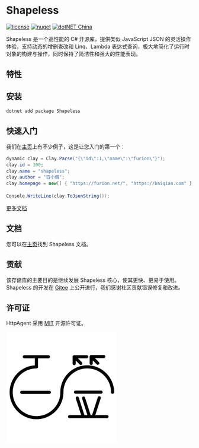 # Shapeless

[![license](https://img.shields.io/badge/license-MIT-orange?cacheSeconds=10800)](https://gitee.com/dotnetchina/Shapeless/blob/master/LICENSE) [![nuget](https://img.shields.io/nuget/v/Shapeless.svg?cacheSeconds=10800)](https://www.nuget.org/packages/Shapeless) [![dotNET China](https://img.shields.io/badge/organization-dotNET%20China-yellow?cacheSeconds=10800)](https://gitee.com/dotnetchina)

Shapeless 是一个高性能的 C# 开源库，提供类似 JavaScript JSON 的灵活操作体验，支持动态的增删查改和 Linq、Lambda 表达式查询，极大地简化了运行时对象的构建与操作，同时保持了简洁性和强大的性能表现。

## 特性

## 安装

```powershell
dotnet add package Shapeless
```

## 快速入门

我们在[主页](https://furion.net/docs/shapeless/)上有不少例子，这是让您入门的第一个：

```cs
dynamic clay = Clay.Parse("{\"id\":1,\"name\":\"furion\"}");
clay.id = 100;
clay.name = "shapeless";
clay.author = "百小僧";
clay.homepage = new[] { "https://furion.net/", "https://baiqian.com" };

Console.WriteLine(clay.ToJsonString());
```

[更多文档](https://furion.net/docs/shapeless/)

## 文档

您可以在[主页](https://furion.net/docs/shapeless/)找到 Shapeless 文档。

## 贡献

该存储库的主要目的是继续发展 Shapeless 核心，使其更快、更易于使用。Shapeless
的开发在 [Gitee](https://gitee.com/dotnetchina/Shapeless) 上公开进行，我们感谢社区贡献错误修复和改进。

## 许可证

HttpAgent 采用 [MIT](./LICENSE) 开源许可证。

[![](./assets/baiqian.svg)](https://baiqian.com)